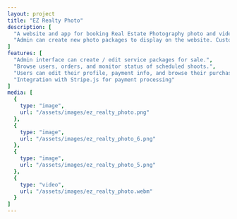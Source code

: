 ```yaml
---
layout: project
title: "EZ Realty Photo"
description: [
  "A website and app for booking Real Estate Photography photo and video service.",
  "Admin can create new photo packages to display on the website. Customers complete the order process through a multi-step order form. Customers can track their order via their dashboard and download their photo packages when they're ready."
]
features: [
  "Admin interface can create / edit service packages for sale.",
  "Browse users, orders, and monitor status of scheduled shoots.",
  "Users can edit their profile, payment info, and browse their purchased photography packages and download their pictures.",
  "Integration with Stripe.js for payment processing"
]
media: [
  {
    type: "image",
    url: "/assets/images/ez_realty_photo.png"
  },
  {
    type: "image",
    url: "/assets/images/ez_realty_photo_6.png"
  },
  {
    type: "image",
    url: "/assets/images/ez_realty_photo_5.png"
  },
  {
    type: "video",
    url: "/assets/images/ez_realty_photo.webm"
  }
]
---
```

